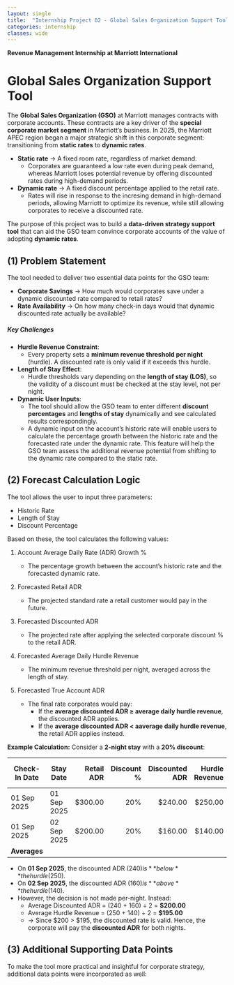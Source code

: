 ```yaml
---
layout: single
title:  "Internship Project 02 - Global Sales Organization Support Tool"
categories: internship
classes: wide
---
```

**Revenue Management Internship at Marriott International**

# **Global Sales Organization Support Tool** 

The **Global Sales Organization (GSO)** at Marriott manages contracts with corporate accounts. These contracts are a key driver of the **special corporate market segment** in Marriott’s business. In 2025, the Marriott APEC region began a major strategic shift in this corporate segment: transitioning from **static rates** to **dynamic rates**.  

- **Static rate** → A fixed room rate, regardless of market demand.  
  - Corporates are guaranteed a low rate even during peak demand, whereas Marriott loses potential revenue by offering discounted rates during high-demand periods.
- **Dynamic rate** → A fixed discount percentage applied to the retail rate.
  - Rates will rise in response to the incresing demand in high-demand periods, allowing Marriott to optimize its revenue, while still allowing corporates to receive a discounted rate. 

The purpose of this project was to build a **data-driven strategy support tool** that can aid the GSO team convince corporate accounts of the value of adopting **dynamic rates**.  


## **(1) Problem Statement** 

The tool needed to deliver two essential data points for the GSO team:
- **Corporate Savings** → How much would corporates save under a dynamic discounted rate compared to retail rates?  
- **Rate Availability** → On how many check-in days would that dynamic discounted rate actually be available?  

##### Key Challenges
- **Hurdle Revenue Constraint**:
  - Every property sets a **minimum revenue threshold per night** (hurdle). A discounted rate is only valid if it exceeds this hurdle.  
- **Length of Stay Effect**:
  - Hurdle thresholds vary depending on the **length of stay (LOS)**, so the validity of a discount must be checked at the stay level, not per night.  
- **Dynamic User Inputs**:
  - The tool should allow the GSO team to enter different **discount percentages** and **lengths of stay** dynamically and see calculated results correspondingly.
  - A dynamic input on the account’s historic rate will enable users to calculate the percentage growth between the historic rate and the forecasted rate under the dynamic rate. This feature will help the GSO team assess the additional revenue potential from shifting to the dynamic rate compared to the static rate.


## **(2) Forecast Calculation Logic**  

The tool allows the user to input three parameters:  
- Historic Rate
- Length of Stay
- Discount Percentage

Based on these, the tool calculates the following values:  
1. Account Average Daily Rate (ADR) Growth %
   - The percentage growth between the account’s historic rate and the forecasted dynamic rate.
     
2. Forecasted Retail ADR
   - The projected standard rate a retail customer would pay in the future.

3. Forecasted Discounted ADR
   - The projected rate after applying the selected corporate discount % to the retail ADR.
     
5. Forecasted Average Daily Hurdle Revenue 
   - The minimum revenue threshold per night, averaged across the length of stay.

6. Forecasted True Account ADR 
   - The final rate corporates would pay:  
     - If the **average discounted ADR ≥ average daily hurdle revenue**, the discounted ADR applies.  
     - If the **average discounted ADR < aaverage daily hurdle revenue**, the retail ADR applies instead.

  **Example Calculation:** 
  Consider a **2-night stay** with a **20% discount**:  

  | Check-In Date | Stay Date   | Retail ADR | Discount % | Discounted ADR | Hurdle Revenue | Avg. Discounted ADR | Avg. Hurdle Revenue |
  |--------------|-------------|-----------:|-----------:|----------------:|---------------:|--------------------:|--------------------:|
  | 01 Sep 2025  | 01 Sep 2025 | $300.00    | 20%        | $240.00         | $250.00        |                    |                    |
  | 01 Sep 2025  | 02 Sep 2025 | $200.00    | 20%        | $160.00         | $140.00        |                    |                    |
  | **Averages** |             |            |            |                 |                | **$200.00**        | **$195.00**        |

  - On **01 Sep 2025**, the discounted ADR ($240) is **below** the hurdle ($250).  
  - On **02 Sep 2025**, the discounted ADR ($160) is **above** the hurdle ($140).  
  - However, the decision is not made per-night. Instead:  
    - Average Discounted ADR = (240 + 160) ÷ 2 = **$200.00**  
    - Average Hurdle Revenue = (250 + 140) ÷ 2 = **$195.00**
    - → Since $200 > $195, the discounted rate is valid. Hence, the corporate will pay the **discounted ADR** for both nights.


## **(3) Additional Supporting Data Points**  

To make the tool more practical and insightful for corporate strategy, additional data points were incorporated as well:
